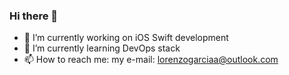### Hi there 👋


- 🔭 I’m currently working on iOS Swift development
- 🌱 I’m currently learning DevOps stack 
- 📫 How to reach me: my e-mail: lorenzogarciaa@outlook.com

